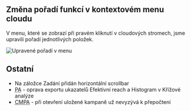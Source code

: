 ﻿---
categories: [fenix]
layout: fenix
---

## Změna pořadí funkcí v kontextovém menu cloudu
V menu, které se zobrazí při pravém kliknutí v cloudových stromech, jsme upravili pořadí jednotlivých položek.

![Upravené pořadí v menu]({{site.url}}/data/poradivmenu.png "Upravené pořadí v menu")


## Ostatní
<ul>
	<li>Na záložce Zadání přidán horizontální scrollbar</li>
	<li><abbr title="Postanalýza">PA</abbr> - oprava exportu ukazatelů Efektivní reach a Histogram v Křížové analýze</li>
	<li><abbr title="Crossmediální postanalýza">CMPA</abbr> - při otevření uložené kampaně už nevyzývá k přepočtení</li>
</ul>
